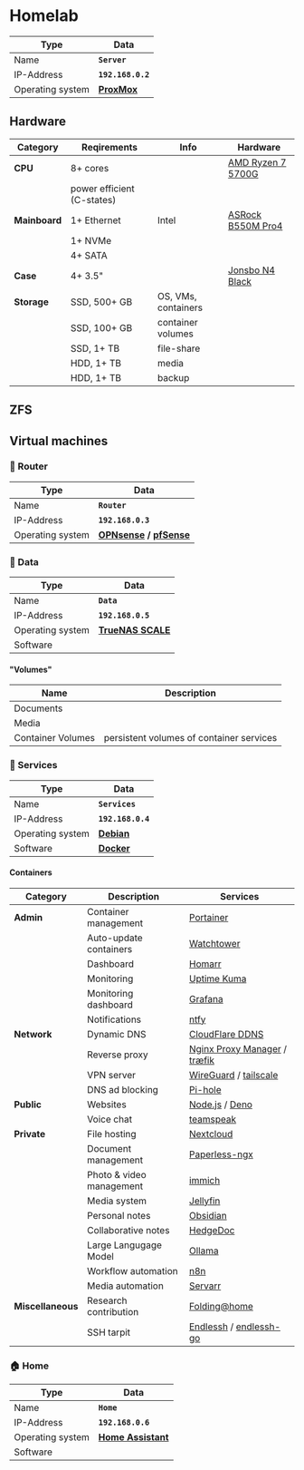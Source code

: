# Homelab

|Type|Data|
|-|-|
|Name|**`Server`**|
|IP-Address|**`192.168.0.2`**|
|Operating system|**[ProxMox](https://proxmox.com/)**|

## Hardware

|Category|Reqirements|Info|Hardware|
|-|-|-|-|
|**CPU**|8+ cores||[AMD Ryzen 7 5700G](https://www.intel.com/content/www/us/en/products/sku/231805/intel-core-i3n305-processor-6m-cache-up-to-3-80-ghz/specifications.html)|
||power efficient (C-states)|||
|**Mainboard**|1+ Ethernet|Intel|[ASRock B550M Pro4](https://www.asrock.com/mb/AMD/B550M%20Pro4/index.de.asp)|
||1+ NVMe|||
||4+ SATA|||
|**Case**|4+ 3.5"||[Jonsbo N4 Black](https://www.jonsbo.com/en/products/N4Black.html)|
|**Storage**|SSD, 500+ GB|OS, VMs, containers||
||SSD, 100+ GB|container volumes||
||SSD, 1+ TB|file-share||
||HDD, 1+ TB|media||
||HDD, 1+ TB|backup||

## ZFS

## Virtual machines

### 🛜 Router

|Type|Data|
|-|-|
|Name|**`Router`**|
|IP-Address|**`192.168.0.3`**|
|Operating system|**[OPNsense](https://opnsense.org/) / [pfSense](https://pfsense.org/)**|

### 💾 Data

|Type|Data|
|-|-|
|Name|**`Data`**|
|IP-Address|**`192.168.0.5`**|
|Operating system|**[TrueNAS SCALE](https://truenas.com/truenas-scale/)**|
|Software||

#### "Volumes"

|Name|Description|
|-|-|
|Documents||
|Media||
|Container Volumes|persistent volumes of container services|

### 🐋 Services

|Type|Data|
|-|-|
|Name|**`Services`**|
|IP-Address|**`192.168.0.4`**|
|Operating system|**[Debian](https://debian.org/)**|
|Software|**[Docker](https://docker.com/)**|

#### Containers

|Category|Description|Services|
|-|-|-|
|**Admin**|Container management|[Portainer](https://portainer.io/)|
||Auto-update containers|[Watchtower](https://github.com/containrrr/watchtower)|
||Dashboard|[Homarr](https://homarr.dev/)|
||Monitoring|[Uptime Kuma](https://uptime.kuma.pet/)|
||Monitoring dashboard|[Grafana](https://grafana.com/)|
||Notifications|[ntfy](https://docs.ntfy.sh/)|
|**Network**|Dynamic DNS|[CloudFlare DDNS](https://hub.docker.com/r/oznu/cloudflare-ddns)|
||Reverse proxy|[Nginx Proxy Manager](https://nginxproxymanager.com/) / [træfik](https://traefik.io/)|
||VPN server|[WireGuard](https://wireguard.com/) / [tailscale](https://tailscale.com/)|
||DNS ad blocking|[Pi-hole](https://pi-hole.net/)|
|**Public**|Websites|[Node.js](https://nodejs.org/) / [Deno](https://deno.com/)|
||Voice chat|[teamspeak](https://teamspeak.com/)|
|**Private**|File hosting|[Nextcloud](https://nextcloud.com/)|
||Document management|[Paperless-ngx](https://docs.paperless-ngx.com/)|
||Photo & video management|[immich](https://immich.app/)|
||Media system|[Jellyfin](https://jellyfin.org/)|
||Personal notes|[Obsidian](https://obsidian.md/)|
||Collaborative notes|[HedgeDoc](https://hedgedoc.org/)|
||Large Langugage Model|[Ollama](https://ollama.com/)|
||Workflow automation|[n8n](https://n8n.io/)|
||Media automation|[Servarr](https://wiki.servarr.com/)|
|**Miscellaneous**|Research contribution|[Folding@home](https://foldingathome.org/)|
||SSH tarpit|[Endlessh](https://github.com/skeeto/endlessh) / [endlessh-go](https://github.com/shizunge/endlessh-go)|

### 🏠 Home

|Type|Data|
|-|-|
|Name|**`Home`**|
|IP-Address|**`192.168.0.6`**|
|Operating system|**[Home Assistant](https://home-assistant.io/)**|
|Software||
